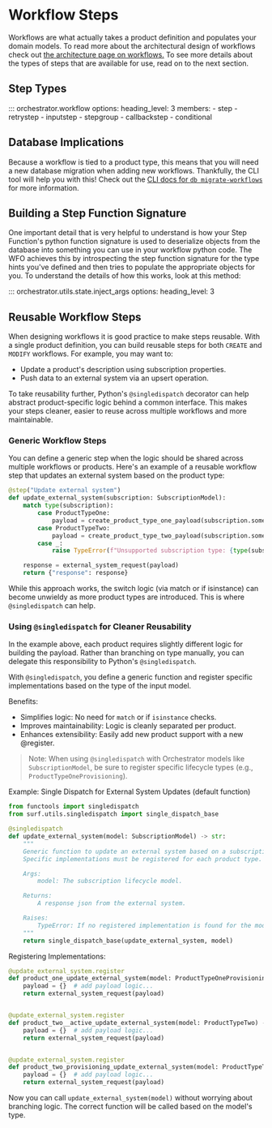 # Workflow Steps

Workflows are what actually takes a product definition and populates your domain models. To read more about the architectural design of workflows check out [the architecture page on workflows.](../../architecture/application/workflow.md) To see more details about the types of steps that are available for use, read on to the next section.

## Step Types

::: orchestrator.workflow
    options:
        heading_level: 3
        members:
        - step
        - retrystep
        - inputstep
        - stepgroup
        - callbackstep
        - conditional

## Database Implications

Because a workflow is tied to a product type, this means that you will need a new database migration when adding new workflows. Thankfully, the CLI tool will help you with this! Check out the [CLI docs for `db migrate-workflows`](../cli.md#orchestrator.cli.database.migrate_workflows) for more information.

## Building a Step Function Signature

One important detail that is very helpful to understand is how your Step Function's python function signature is used to deserialize objects from the database into something you can use in your workflow python code. The WFO achieves this by introspecting the step function signature for the type hints you've defined and then tries to populate the appropriate objects for you. To understand the details of how this works, look at this method:

::: orchestrator.utils.state.inject_args
    options:
        heading_level: 3


## Reusable Workflow Steps

When designing workflows it is good practice to make steps reusable.
With a single product definition, you can build reusable steps for both `CREATE` and `MODIFY` workflows.
For example, you may want to:

- Update a product's description using subscription properties.
- Push data to an external system via an upsert operation.

To take reusability further, Python's `@singledispatch` decorator can help abstract product-specific logic behind a common interface.
This makes your steps cleaner, easier to reuse across multiple workflows and more maintainable.


### Generic Workflow Steps

You can define a generic step when the logic should be shared across multiple workflows or products.
Here's an example of a reusable workflow step that updates an external system based on the product type:

```python
@step("Update external system")
def update_external_system(subscription: SubscriptionModel):
    match type(subscription):
        case ProductTypeOne:
            payload = create_product_type_one_payload(subscription.some_block)
        case ProductTypeTwo:
            payload = create_product_type_two_payload(subscription.some_other_block)
        case _:
            raise TypeError(f"Unsupported subscription type: {type(subscription)}")

    response = external_system_request(payload)
    return {"response": response}
```

While this approach works, the switch logic (via match or if isinstance) can become unwieldy as more product types are introduced.
This is where `@singledispatch` can help.

### Using `@singledispatch` for Cleaner Reusability

In the example above, each product requires slightly different logic for building the payload.
Rather than branching on type manually, you can delegate this responsibility to Python's `@singledispatch`.

With `@singledispatch`, you define a generic function and register specific implementations based on the type of the input model.

Benefits:

- Simplifies logic: No need for `match` or if `isinstance` checks.
- Improves maintainability: Logic is cleanly separated per product.
- Enhances extensibility: Easily add new product support with a new @register.

> Note: When using `@singledispatch` with Orchestrator models like `SubscriptionModel`, be sure to register specific lifecycle types (e.g., `ProductTypeOneProvisioning`).

Example: Single Dispatch for External System Updates (default function)

```python
from functools import singledispatch
from surf.utils.singledispatch import single_dispatch_base

@singledispatch
def update_external_system(model: SubscriptionModel) -> str:
    """
    Generic function to update an external system based on a subscription model.
    Specific implementations must be registered for each product type.

    Args:
        model: The subscription lifecycle model.

    Returns:
        A response json from the external system.

    Raises:
        TypeError: If no registered implementation is found for the model.
    """
    return single_dispatch_base(update_external_system, model)
```

Registering Implementations:

```python
@update_external_system.register
def product_one_update_external_system(model: ProductTypeOneProvisioning | ProductTypeOne) -> str:
    payload = {}  # add payload logic...
    return external_system_request(payload)


@update_external_system.register
def product_two__active_update_external_system(model: ProductTypeTwo) -> str:
    payload = {}  # add payload logic...
    return external_system_request(payload)


@update_external_system.register
def product_two_provisioning_update_external_system(model: ProductTypeTwoProvisioning) -> str:
    payload = {}  # add payload logic...
    return external_system_request(payload)
```

Now you can call `update_external_system(model)` without worrying about branching logic.
The correct function will be called based on the model's type.
